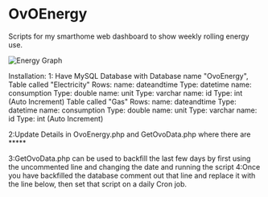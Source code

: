 # OvOEnergy
Scripts for my smarthome web dashboard to show weekly rolling energy use.

![Energy Graph](http://thepauladams.com/img/graph.png)


Installation:
1: Have MySQL Database with 
  Database name "OvoEnergy",
    Table called "Electricity"
      Rows: 
        name: dateandtime  Type: datetime
        name: consumption  Type: double
        name: unit         Type: varchar
        name: id           Type: int (Auto Increment)
    Table called "Gas"
      Rows: 
        name: dateandtime  Type: datetime
        name: consumption  Type: double
        name: unit         Type: varchar
        name: id           Type: int (Auto Increment)
        
2:Update Details in OvoEnergy.php and GetOvoData.php where there are *****

3:GetOvoData.php can be used to backfill the last few days by first using the uncommented line and changing the date and running the script
4:Once you have backfilled the database comment out that line and replace it with the line below, then set that script on a daily Cron job.

